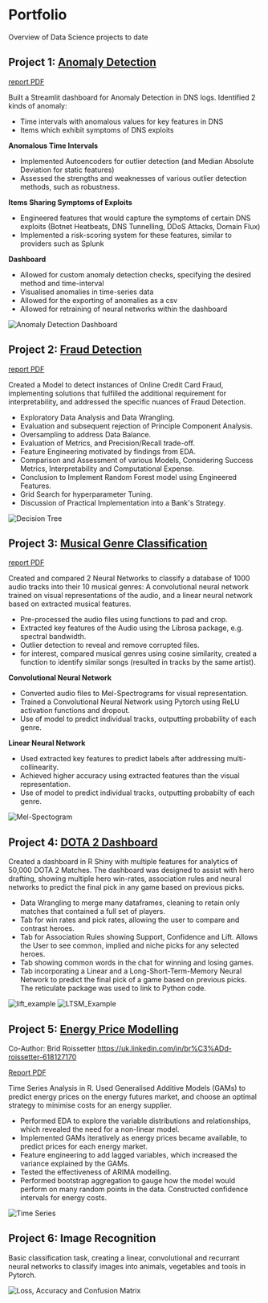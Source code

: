# Portfolio
Overview of Data Science projects to date

## Project 1: [Anomaly Detection](https://github.com/RMCox/Fraud-Detection)

[report PDF](https://github.com/RMCox/Fraud-Detection/blob/master/Fraud_Detection_Project.pdf)

Built a Streamlit dashboard for Anomaly Detection in DNS logs. Identified 2 kinds of anomaly:
  * Time intervals with anomalous values for key features in DNS
  * Items which exhibit symptoms of DNS exploits

**Anomalous Time Intervals**
* Implemented Autoencoders for outlier detection (and Median Absolute Deviation for static features)
* Assessed the strengths and weaknesses of various outlier detection methods, such as robustness.

**Items Sharing Symptoms of Exploits**
* Engineered features that would capture the symptoms of certain DNS exploits (Botnet Heatbeats, DNS Tunnelling, DDoS Attacks, Domain Flux)
* Implemented a risk-scoring system for these features, similar to providers such as Splunk

**Dashboard**
* Allowed for custom anomaly detection checks, specifying the desired method and time-interval
* Visualised anomalies in time-series data
* Allowed for the exporting of anomalies as a csv
* Allowed for retraining of neural networks within the dashboard

![Anomaly Detection Dashboard](https://github.com/RMCox/Portfolio/blob/master/Images/dashboard_screenshot.PNG)
## Project 2: [Fraud Detection](https://github.com/RMCox/Fraud-Detection)

[report PDF](https://github.com/RMCox/Fraud-Detection/blob/master/Fraud_Detection_Project.pdf)

Created a Model to detect instances of Online Credit Card Fraud, implementing solutions that fulfilled the additional requirement for interpretability, and addressed the specific nuances of Fraud Detection.

* Exploratory Data Analysis and Data Wrangling.
* Evaluation and subsequent rejection of Principle Component Analysis.
* Oversampling to address Data Balance.
* Evaluation of Metrics, and Precision/Recall trade-off.
* Feature Engineering motivated by findings from EDA.
* Comparison and Assessment of various Models, Considering Success Metrics, Interpretability and Computational Expense.
* Conclusion to Implement Random Forest model using Engineered Features.
* Grid Search for hyperparameter Tuning.
* Discussion of Practical Implementation into a Bank's Strategy.

![Decision Tree](Images/decision_tree_limited.PNG)


## Project 3: [Musical Genre Classification](https://github.com/RMCox/Music-Genre-Classification)

[report PDF](https://github.com/RMCox/Music-Genre-Classification/blob/master/Musical_Genre_Classification.pdf)

Created and compared 2 Neural Networks to classify a database of 1000 audio tracks into their 10 musical genres: A convolutional neural network trained on visual representations of the audio, and a linear neural network based on extracted musical features.

* Pre-processed the audio files using functions to pad and crop.
* Extracted key features of the Audio using the Librosa package, e.g. spectral bandwidth.
* Outlier detection to reveal and remove corrupted files.
* for interest, compared musical genres using cosine similarity, created a function to identify similar songs (resulted in tracks by the same artist).

**Convolutional Neural Network**
* Converted audio files to Mel-Spectrograms for visual representation.
* Trained a Convolutional Neural Network using Pytorch using ReLU activation functions and dropout.
* Use of model to predict individual tracks, outputting probability of each genre.


**Linear Neural Network**
* Used extracted key features to predict labels after addressing multi-collinearity.
* Achieved higher accuracy using extracted features than the visual representation.
* Use of model to predict individual tracks, outputting probabilty of each genre.

![Mel-Spectogram](Images/melspectogram.PNG)

## Project 4: [DOTA 2 Dashboard](https://github.com/RMCox/DOTA-2-Dashboard)
Created a dashboard in R Shiny with multiple features for analytics of 50,000 DOTA 2 Matches.
The dashboard was designed to assist with hero drafting, showing multiple hero win-rates, association rules and neural networks to predict the final pick in any game based on previous picks.

* Data Wrangling to merge many dataframes, cleaning to retain only matches that contained a full set of players.
* Tab for win rates and pick rates, allowing the user to compare and contrast heroes.
* Tab for Association Rules showing Support, Confidence and Lift. Allows the User to see common, implied and niche picks for any selected heroes.
* Tab showing common words in the chat for winning and losing games.
* Tab incorporating a Linear and a Long-Short-Term-Memory Neural Network to predict the final pick of a game based on previous picks. The reticulate package was used to link to Python code.

![lift_example](Images/lift_example.PNG)
![LTSM_Example](Images/LTSM_Example.PNG)


## Project 5: [Energy Price Modelling](https://github.com/RMCox/Energy-Price-Prediction)
Co-Author: Brid Roissetter https://uk.linkedin.com/in/br%C3%ADd-roissetter-618127170

[Report PDF](https://github.com/RMCox/Energy-Price-Prediction/blob/master/Energy_Price_Prediction.pdf)

Time Series Analysis in R. Used Generalised Additive Models (GAMs) to predict energy prices on the energy futures market, and choose an optimal strategy to minimise costs for an energy supplier.

* Performed EDA to explore the variable distributions and relationships, which revealed the need for a non-linear model.
* Implemented GAMs iteratively as energy prices became available, to predict prices for each energy market.
* Feature engineering to add lagged variables, which increased the variance explained by the GAMs.
* Tested the effectiveness of ARIMA modelling.
* Performed bootstrap aggregation to gauge how the model would perform on many random points in the data. Constructed confidence intervals for energy costs.

![Time Series](Images/time_series_image.PNG)


## Project 6: Image Recognition
Basic classification task, creating a linear, convolutional and recurrant neural networks to classify images into animals, vegetables and tools in Pytorch.

![Loss, Accuracy and Confusion Matrix](Images/losses_accuracy_graphs_example.PNG)

